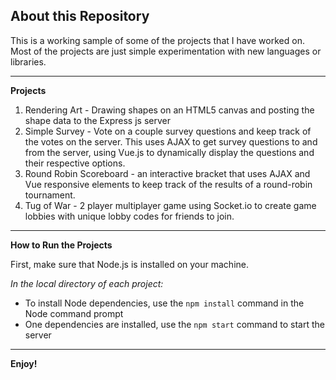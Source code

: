 ## About this Repository

This is a working sample of some of the projects that I have worked on. Most of the projects are just simple experimentation with new languages or libraries. 

---

**Projects**
1. Rendering Art - Drawing shapes on an HTML5 canvas and posting the shape data to the Express js server
2. Simple Survey - Vote on a couple survey questions and keep track of the votes on the server. This uses AJAX to get survey questions to and from the server, using Vue.js to dynamically display the questions and their respective options.
3. Round Robin Scoreboard - an interactive bracket that uses AJAX and Vue responsive elements to keep track of the results of a round-robin tournament. 
4. Tug of War - 2 player multiplayer game using Socket.io to create game lobbies with unique lobby codes for friends to join.

---

**How to Run the Projects**

First, make sure that Node.js is installed on your machine.

*In the local directory of each project:*

* To install Node dependencies, use the `npm install` command in the Node command prompt
* One dependencies are installed, use the `npm start` command to start the server

---

**Enjoy!**
